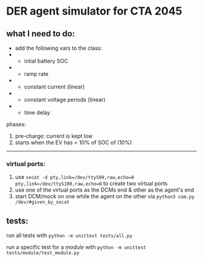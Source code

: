 # DER agent simulator for CTA 2045
## what I need to do:
* add the following vars to the class:
* * intial battery SOC
* * ramp rate
* * constant current (linear)
* * constant voltage periods (linear)
* * time delay

phases:
1. pre-charge: current is kept low
2. starts when the EV has < 10% of SOC of (10%)

------------------- 


### virtual ports:
1. use `socat -d pty,link=/dev/ttyS99,raw,echo=0 pty,link=/dev/ttyS100,raw,echo=0` to create two virtual ports
2. use one of the virtual ports as the DCMs end & other as the agent's end
3. start DCM/mock on one while the agent on the other via `python3 com.py /dev/#given_by_socat`


## tests:
run all tests with `python -m unittest tests/all.py`

run a specific test for a _module_ with `python -m unittest tests/module/test_module.py`